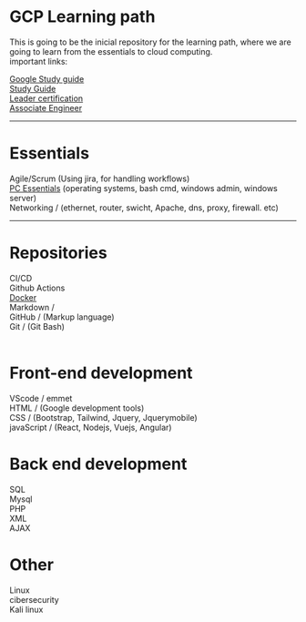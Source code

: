 # GCP Learning path 
This is going to be the inicial repository for the learning path, where we are going to learn from the essentials to cloud computing.<br>
important links: <br>

[Google Study guide](/Links/GCPStudyGuideMy.md)<br>
[Study Guide](/Links/studyguide.md)<br>
[Leader certification](https://www.youtube.com/watch?v=cbcd6-m8sHg&ab_channel=freeCodeCamp.org)<br>
[Associate Engineer](https://www.youtube.com/watch?v=jpno8FSqpc8&ab_channel=freeCodeCamp.org)<br>



------------------------------------------

# Essentials
Agile/Scrum (Using jira, for handling workflows)<br>
[PC Essentials](/Links/PC%20Essentials/README.md) (operating systems, bash cmd, windows admin, windows server)<br>
Networking / (ethernet, router, swicht, Apache, dns, proxy, firewall. etc)<br>

-------------
# Repositories 
CI/CD <br>
Github Actions<br>
[Docker](/Links/Docker/README.md)<br>
Markdown / <br>
GitHub / (Markup language)<br>
Git    /  (Git Bash)<br>
<br>

# Front-end development
VScode / emmet<br>
HTML  / (Google development tools)<br>
CSS   / (Bootstrap, Tailwind, Jquery, Jquerymobile)<br>
javaScript  / (React, Nodejs, Vuejs, Angular)<br>

# Back end development
SQL<br>
Mysql<br>
PHP<br>
XML<br>
AJAX<br>

# Other<br> 
Linux<br>
cibersecurity<br>
Kali linux <br>
